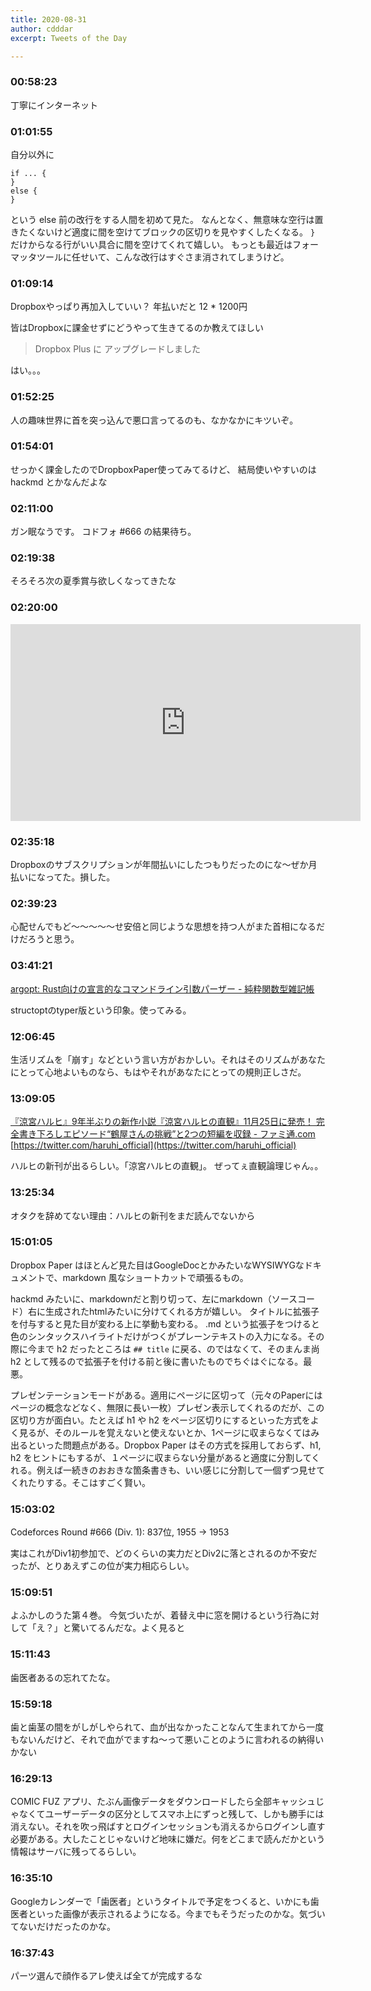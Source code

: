```yaml
---
title: 2020-08-31
author: cdddar
excerpt: Tweets of the Day

---
```


### 00:58:23

丁寧にインターネット

### 01:01:55

自分以外に

```
if ... {
}
else {
}
```

という else 前の改行をする人間を初めて見た。
なんとなく、無意味な空行は置きたくないけど適度に間を空けてブロックの区切りを見やすくしたくなる。
`}` だけからなる行がいい具合に間を空けてくれて嬉しい。
もっとも最近はフォーマッタツールに任せいて、こんな改行はすぐさま消されてしまうけど。

### 01:09:14

Dropboxやっぱり再加入していい？ 年払いだと 12 * 1200円

皆はDropboxに課金せずにどうやって生きてるのか教えてほしい

> Dropbox Plus に
> アップグレードしました

はい。。。

### 01:52:25

人の趣味世界に首を突っ込んで悪口言ってるのも、なかなかにキツいぞ。

### 01:54:01

せっかく課金したのでDropboxPaper使ってみてるけど、
結局使いやすいのは hackmd とかなんだよな

### 02:11:00

ガン眠なうです。
コドフォ #666 の結果待ち。

### 02:19:38

そろそろ次の夏季賞与欲しくなってきたな

### 02:20:00

<iframe width="560" height="315" src="https://www.youtube.com/embed/auuXEgkJNZE" frameborder="0" allow="accelerometer; autoplay; encrypted-media; gyroscope; picture-in-picture" allowfullscreen></iframe>

### 02:35:18

Dropboxのサブスクリプションが年間払いにしたつもりだったのにな～ぜか月払いになってた。損した。

### 02:39:23

心配せんでもど～～～～～せ安倍と同じような思想を持つ人がまた首相になるだけだろうと思う。

### 03:41:21

[argopt: Rust向けの宣言的なコマンドライン引数パーザー - 純粋関数型雑記帳 ](https://tanakh.hatenablog.com/entry/2020/08/31/032946)

structoptのtyper版という印象。使ってみる。

### 12:06:45

生活リズムを「崩す」などという言い方がおかしい。それはそのリズムがあなたにとって心地よいものなら、もはやそれがあなたにとっての規則正しさだ。

### 13:09:05

[『涼宮ハルヒ』9年半ぶりの新作小説『涼宮ハルヒの直観』11月25日に発売！ 完全書き下ろしエピソード“鶴屋さんの挑戦”と2つの短編を収録 - ファミ通.com ](https://www.famitsu.com/news/202008/31204890.html)
[https://twitter.com/haruhi_official](https://twitter.com/haruhi_official)

ハルヒの新刊が出るらしい。「涼宮ハルヒの直観」。
ぜってぇ直観論理じゃん。。

### 13:25:34

オタクを辞めてない理由：ハルヒの新刊をまだ読んでないから

### 15:01:05

Dropbox Paper はほとんど見た目はGoogleDocとかみたいなWYSIWYGなドキュメントで、markdown 風なショートカットで頑張るもの。

hackmd みたいに、markdownだと割り切って、左にmarkdown（ソースコード）右に生成されたhtmlみたいに分けてくれる方が嬉しい。
タイトルに拡張子を付与すると見た目が変わる上に挙動も変わる。 .md という拡張子をつけると色のシンタックスハイライトだけがつくがプレーンテキストの入力になる。その際に今まで h2 だったところは `## title` に戻る、のではなくて、そのまんま尚 h2 として残るので拡張子を付ける前と後に書いたものでちぐはぐになる。最悪。

プレゼンテーションモードがある。適用にページに区切って（元々のPaperにはページの概念などなく、無限に長い一枚）プレゼン表示してくれるのだが、この区切り方が面白い。たとえば h1 や h2 をページ区切りにするといった方式をよく見るが、そのルールを覚えないと使えないとか、1ページに収まらなくてはみ出るといった問題点がある。Dropbox Paper はその方式を採用しておらず、h1, h2 をヒントにもするが、１ページに収まらない分量があると適度に分割してくれる。例えば一続きのおおきな箇条書きも、いい感じに分割して一個ずつ見せてくれたりする。そこはすごく賢い。

### 15:03:02

Codeforces Round #666 (Div. 1): 837位, 1955 -> 1953 

実はこれがDiv1初参加で、どのくらいの実力だとDiv2に落とされるのか不安だったが、とりあえずこの位が実力相応らしい。

### 15:09:51

よふかしのうた第４巻。
今気づいたが、着替え中に窓を開けるという行為に対して「え？」と驚いてるんだな。よく見ると

### 15:11:43

歯医者あるの忘れてたな。

### 15:59:18

歯と歯茎の間をがしがしやられて、血が出なかったことなんて生まれてから一度もないんだけど、それで血がでますね～って悪いことのように言われるの納得いかない

### 16:29:13

COMIC FUZ アプリ、たぶん画像データをダウンロードしたら全部キャッシュじゃなくてユーザーデータの区分としてスマホ上にずっと残して、しかも勝手には消えない。それを吹っ飛ばすとログインセッションも消えるからログインし直す必要がある。大したことじゃないけど地味に嫌だ。何をどこまで読んだかという情報はサーバに残ってるらしい。

### 16:35:10

Googleカレンダーで「歯医者」というタイトルで予定をつくると、いかにも歯医者といった画像が表示されるようになる。今までもそうだったのかな。気づいてないだけだったのかな。

### 16:37:43

パーツ選んで顔作るアレ使えば全てが完成するな
<blockquote class="twitter-tweet"><p lang="ja" dir="ltr"></p><a href="https://twitter.com/twitcasting_jp/status/1299159071019290624?ref_src=twsrc%5Etfw"></a></blockquote><script async src="https://platform.twitter.com/widgets.js" charset="utf-8"></script>
